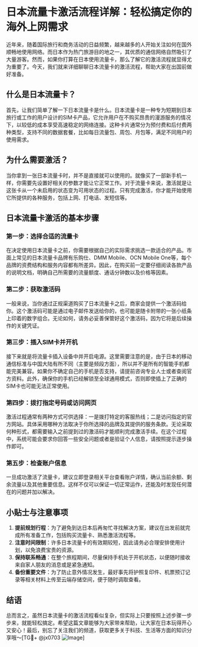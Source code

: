 # 日本流量卡激活流程详解：轻松搞定你的海外上网需求

近年来，随着国际旅行和商务活动的日益频繁，越来越多的人开始关注如何在国外顺畅地使用网络。而日本作为热门旅游目的地之一，其优质的通信网络自然吸引了大量游客。然而，如果你打算在日本使用流量卡，那么了解它的激活流程就显得尤为重要了。今天，我们就来详细聊聊日本流量卡的激活流程，帮助大家在出国前做好准备。

## 什么是日本流量卡？

首先，让我们简单了解一下日本流量卡是什么。日本流量卡是一种专为短期到日本旅行或工作的用户设计的SIM卡产品，它允许用户在不购买昂贵的漫游服务的情况下，以较低的成本享受高速稳定的网络连接。这种卡片通常分为预付费和后付费两种类型，支持不同的数据套餐，比如每日流量包、周包、月包等，满足不同用户的使用需求。

## 为什么需要激活？

当你拿到一张日本流量卡时，并不是直接就可以使用的。就像买了一部新手机一样，你需要先设置好相关的参数才能让它正常工作。对于流量卡来说，激活就是让这张卡从一个未启用的状态变为可用状态的过程。只有完成激活，你才能开始使用它所提供的各种服务，包括上网、打电话、发短信等。

## 日本流量卡激活的基本步骤

### 第一步：选择合适的流量卡

在决定使用日本流量卡之前，你需要根据自己的实际需求挑选一款适合的产品。市面上常见的日本流量卡品牌有乐购仕、DMM Mobile、OCN Mobile One等，每个品牌的资费结构和服务内容都有所差异。因此，在购买前一定要仔细阅读各款产品的说明文档，明确自己所需要的流量额度、通话分钟数以及价格等因素。

### 第二步：获取激活码

一般来说，当你通过正规渠道购买了日本流量卡之后，商家会提供一个激活码给你。这个激活码可能是通过电子邮件发送给你的，也可能是随卡附带的一张小纸条上印着的数字组合。无论如何，请务必妥善保管好这个激活码，因为它将是后续操作的关键凭证。

### 第三步：插入SIM卡并开机

接下来就是将流量卡插入设备中并开启电源。这里需要注意的是，由于日本的移动通信标准与中国大陆有所不同（主要是频段方面），所以并不是所有的智能手机都能完美兼容。如果你不确定自己的手机是否支持，请提前咨询专业人士或者查阅官方资料。此外，确保你的手机已经解锁至全球通用模式，否则即使插上了正确的SIM卡也可能无法正常使用。

### 第四步：拨打指定号码或访问网页

激活过程通常有两种方式可供选择：一是拨打特定的客服热线；二是访问指定的官方网站。具体采用哪种方法取决于你所选择的品牌及其提供的服务条款。无论采取何种形式，都需要输入之前提到过的激活码才能顺利完成激活手续。在这个过程中，系统可能会要求你回答一些安全问题或者是验证个人信息，请按照提示逐步操作即可。

### 第五步：检查账户信息

一旦成功激活了流量卡，建议立即登录相关平台查看账户详情，确认当前余额、剩余流量以及其他重要信息。这样不仅可以保证一切正常运作，还能及时发现任何潜在的问题并加以解决。

## 小贴士与注意事项

1. **提前规划行程**：为了避免到达日本后再匆忙寻找解决方案，建议在出发前就完成所有准备工作，包括购买流量卡、熟悉激活流程等。
2. **注意时间限制**：许多日本流量卡的有效期较短，因此请务必合理安排使用计划，以免浪费宝贵的资源。
3. **保持联系畅通**：在整个旅程期间，尽量保持手机处于开机状态，以便随时接收来自家人朋友的消息或是紧急通知。
4. **备份重要文件**：为了防止意外情况发生，最好事先将护照复印件、机票预订记录等相关材料上传至云端存储空间，便于随时调取查看。

## 结语

总而言之，虽然日本流量卡的激活流程看似复杂，但实际上只要按照上述步骤一步步来，就能轻松搞定。希望这篇文章能够为大家带来帮助，让大家在日本玩得开心又安心！最后，别忘了关注我们的频道，获取更多关于科技、生活等方面的知识分享哦～[TG💪+ @jx0703 ![Image](https://github.com/user-attachments/assets/dbca1d08-cadb-493c-b0ec-ad6f7a83f270)]